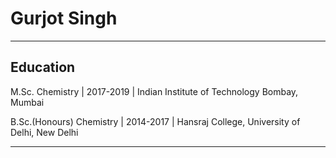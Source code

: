 # Gurjot Singh

---

<!-- **Emial** : <gur.kabir@gmail.com> -->

## Education

M.Sc. Chemistry | 2017-2019 | Indian Institute of Technology Bombay, Mumbai

B.Sc.(Honours) Chemistry | 2014-2017 | Hansraj College, University of Delhi, New Delhi

---

